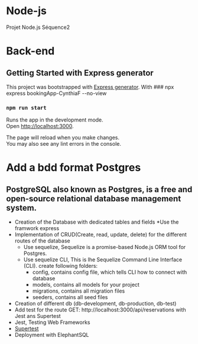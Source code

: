 # Node-js
Projet Node.js Séquence2

# Back-end
## Getting Started with Express generator

This project was bootstrapped with [Express generator](https://github.com/expressjs/generator).
With ### npx express bookingApp-CynthiaF --no-view

### `npm run start`

Runs the app in the development mode.\
Open [http://localhost:3000](http://localhost:3000).

The page will reload when you make changes.\
You may also see any lint errors in the console.

# Add a bdd format Postgres
## PostgreSQL also known as Postgres, is a free and open-source relational database management system.

  * Creation of the Database with dedicated tables and fields
      *Use the framwork express
  * Implementation of CRUD(Create, read, update, delete) for the different routes of the database
    * Use sequelize, Sequelize is a promise-based Node.js ORM tool for Postgres.
    * Use sequelize CLI, This is lhe Sequelize Command Line Interface (CLI).
       create following folders: 
         * config, contains config file, which tells CLI how to connect with database
         * models, contains all models for your project
         * migrations, contains all migration files
         * seeders, contains all seed files
  * Creation of different db (db-development, db-production, db-test)
  * Add test for the route GET: http://localhost:3000/api/reservations with Jest ans Supertest
   * Jest, Testing Web Frameworks
   * [Supertest](https://github.com/visionmedia/supertest)
  * Deployment with ElephantSQL
